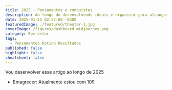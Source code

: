 ```yaml
---
title: 2025 - Pensamentos e conquistas
description: Ao longo do desenvolvendo ideais e organizar para alcançar metas
date: 2025-01-15 02:37:00 -0300
featuredImage: ./featured/theater-1.jpg
coverImage: /figures/dashboard_midjourney.png
category: Bem-estar
tags:
  - Pensamentos Rotina Resultados
published: false
highlight: false
cheatsheet: false
---
```

Vou desenvolver esse artigo ao longo de 2025 

* Emagrecer: Atualmente estou com 109
